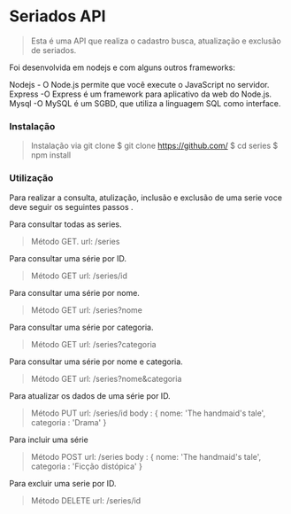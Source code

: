 Seriados API
===================

>Esta é uma API que realiza o cadastro busca, atualização e exclusão de seriados. 

Foi desenvolvida em nodejs e com alguns outros frameworks:

Nodejs - O Node.js permite que você execute o JavaScript no servidor.
Express -O Express é um framework para aplicativo da web do Node.js.
Mysql -O MySQL é um SGBD, que utiliza a linguagem SQL como interface. 


### Instalação

>Instalação via git clone
$ git clone https://github.com/
$ cd series
$ npm install


### Utilização 

 Para realizar a consulta, atulização, inclusão e exclusão de uma serie voce deve seguir os seguintes passos
.

Para consultar todas as series.
>Método GET.
url: /series

Para consultar uma série por ID.

>Método GET
url: /series/id

Para consultar uma série por nome.

>Método GET
url: /series?nome

Para consultar uma série por categoria.

>Método GET
url: /series?categoria

Para consultar uma série por nome e categoria.

>Método GET
url: /series?nome&categoria

Para atualizar os dados de uma série por ID.

>Método PUT
url: /series/id
body : {
    nome: 'The handmaid's tale',
    categoria : 'Drama'
}

Para incluir uma série

>Método POST
url: /series
body : {
    nome: 'The handmaid's tale',
    categoria : 'Ficção distópica'
}

Para excluir uma serie por ID.
>Método DELETE
url: /series/id